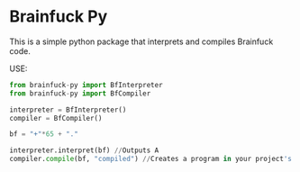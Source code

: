 # Brainfuck Py

This is a simple python package that interprets and compiles Brainfuck code.

USE:


```` python
from brainfuck-py import BfInterpreter
from brainfuck-py import BfCompiler

interpreter = BfInterpreter()
compiler = BfCompiler()

bf = "+"*65 + "."

interpreter.interpret(bf) //Outputs A
compiler.compile(bf, "compiled") //Creates a program in your project's root folder with the name compiled along with C code of the same name.
````